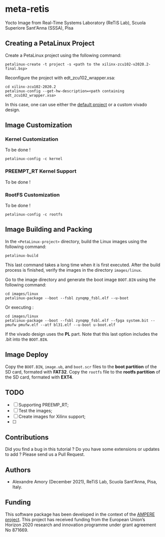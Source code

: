 # meta-retis
Yocto Image from Real-Time Systems Laboratory (ReTiS Lab), Scuola Superiore Sant'Anna (SSSA), Pisa

## Creating a PetaLinux Project

Create a PetaLinux project using the following command:
```
petalinux-create -t project -s <path to the xilinx-zcu102-v2020.2-final.bsp>
```
Reconfigure the project with edt_zcu102_wrapper.xsa:
```
cd xilinx-zcu102-2020.2
petalinux-config --get-hw-description=<path containing edt_zcu102_wrapper.xsa>
```
In this case, one can use either the [default project](https://xilinx.github.io/Embedded-Design-Tutorials/docs/2020.2/docs/Introduction/ZynqMPSoC-EDT/3-system-configuration.html) or a custom vivado design. 


## Image Customization

### Kernel Customization

To be done !

```
petalinux-config -c kernel
```

### PREEMPT_RT Kernel Support

To be done !

### RootFS Customization

To be done !

```
petalinux-config -c rootfs
```


## Image Building and Packing


In the `<PetaLinux-project>` directory, build the Linux images using the following command:
```
petalinux-build
```

This last command takes a long time when it is first executed. After the build process is finished, verify the images in the directory `images/linux`. 

Go to the image directory and generate the boot image `BOOT.BIN` using the following command:

```
cd images/linux
petalinux-package --boot --fsbl zynqmp_fsbl.elf --u-boot
```

Or executing :

```
cd images/linux
petalinux-package --boot --fsbl zynqmp_fsbl.elf --fpga system.bit --pmufw pmufw.elf --atf bl31.elf --u-boot u-boot.elf
```
If the vivado design uses the **PL** part. Note that this last option includes the .bit into the `BOOT.BIN`. 

## Image Deploy

Copy the `BOOT.BIN`, `image.ub`, and `boot.scr` files to the **boot partition** of the SD card, formated with **FAT32**. 
Copy the `rootfs` file to the **rootfs partition** of the SD card, formated with **EXT4**. 

## TODO

 - [ ] Supporting PREEMP_RT;
 - [ ] Test the images;
 - [ ] Create images for Xilinx support;
 - [ ] 

## Contributions

  Did you find a bug in this tutorial ? Do you have some extensions or updates to add ? Please send us a Pull Request.

## Authors

 - Alexandre Amory (December 2021), ReTiS Lab, Scuola Sant'Anna, Pisa, Italy.

## Funding
 
This software package has been developed in the context of the [AMPERE project](https://ampere-euproject.eu/). This project has received funding from the European Union’s Horizon 2020 research and innovation programme under grant agreement No 871669.
